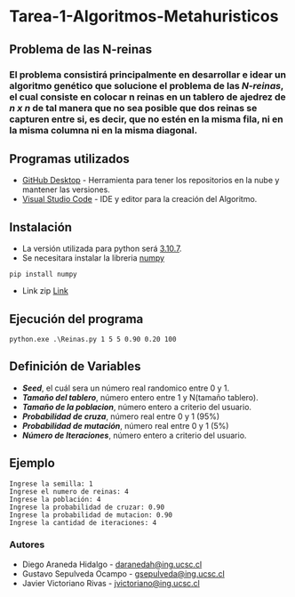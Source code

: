 # Tarea-1-Algoritmos-Metahuristicos
## Problema de las N-reinas
### El problema consistirá principalmente en desarrollar e idear un algoritmo genético que solucione el problema de las ***N-reinas***, el cual consiste en colocar n reinas en un tablero de ajedrez de ***n x n*** de tal manera que no sea posible que dos reinas se capturen entre si, es decir, que no estén en la misma fila, ni en la misma columna ni en la misma diagonal.

## Programas utilizados 

* [GitHub Desktop](https://desktop.github.com/) - Herramienta para tener los repositorios en la nube y mantener las versiones.
* [Visual Studio Code](https://visualstudio.microsoft.com/es/) - IDE y editor para la creación del Algoritmo.

## Instalación
* La versión utilizada para python será [3.10.7](https://www.python.org/downloads/).
* Se necesitara instalar la libreria [numpy](https://numpy.org/)
 ```
 pip install numpy
 ```
 * Link zip [Link](https://github.com/GustavoSepul/Tarea-1-Algoritmos-Metahuristicos/archive/refs/heads/main.zip)

## Ejecución del programa
 ```
 python.exe .\Reinas.py 1 5 5 0.90 0.20 100
 ```

## Definición de Variables
* ***Seed***, el cuál sera un número real randomico entre 0 y 1.
* ***Tamaño del tablero***, número entero entre 1 y N(tamaño tablero).
* ***Tamaño de la poblacion***, número entero a criterio del usuario.
* ***Probabilidad de cruza***, número real entre 0 y 1 (95%)
* ***Probabilidad de mutación***,  número real entre 0 y 1 (5%)
* ***Número de Iteraciones***, número entero a criterio del usuario.

## Ejemplo
```
Ingrese la semilla: 1
Ingrese el numero de reinas: 4
Ingrese la población: 4
Ingrese la probabilidad de cruzar: 0.90
Ingrese la probabilidad de mutacion: 0.90
Ingrese la cantidad de iteraciones: 4
```

### Autores
* Diego Araneda Hidalgo - daranedah@ing.ucsc.cl
* Gustavo Sepulveda Ocampo - gsepulveda@ing.ucsc.cl
* Javier Victoriano Rivas - jvictoriano@ing.ucsc.cl
